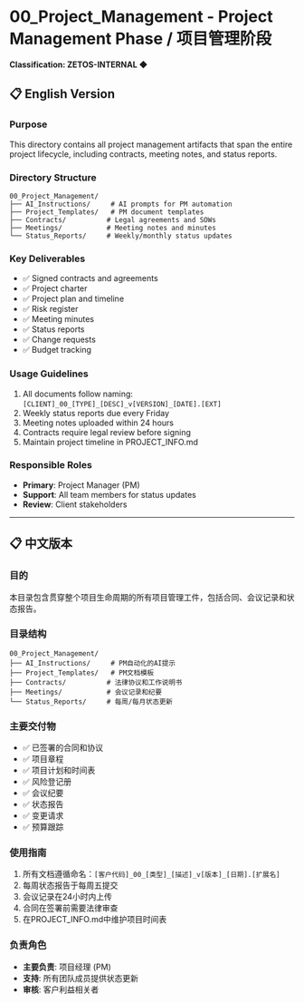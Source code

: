 # 00_Project_Management - Project Management Phase / 项目管理阶段
**Classification: ZETOS-INTERNAL ◆**

## 📋 English Version

### Purpose
This directory contains all project management artifacts that span the entire project lifecycle, including contracts, meeting notes, and status reports.

### Directory Structure
```
00_Project_Management/
├── AI_Instructions/     # AI prompts for PM automation
├── Project_Templates/   # PM document templates
├── Contracts/          # Legal agreements and SOWs
├── Meetings/           # Meeting notes and minutes
└── Status_Reports/     # Weekly/monthly status updates
```

### Key Deliverables
- ✅ Signed contracts and agreements
- ✅ Project charter
- ✅ Project plan and timeline
- ✅ Risk register
- ✅ Meeting minutes
- ✅ Status reports
- ✅ Change requests
- ✅ Budget tracking

### Usage Guidelines
1. All documents follow naming: `[CLIENT]_00_[TYPE]_[DESC]_v[VERSION]_[DATE].[EXT]`
2. Weekly status reports due every Friday
3. Meeting notes uploaded within 24 hours
4. Contracts require legal review before signing
5. Maintain project timeline in PROJECT_INFO.md

### Responsible Roles
- **Primary**: Project Manager (PM)
- **Support**: All team members for status updates
- **Review**: Client stakeholders

---

## 📋 中文版本

### 目的
本目录包含贯穿整个项目生命周期的所有项目管理工件，包括合同、会议记录和状态报告。

### 目录结构
```
00_Project_Management/
├── AI_Instructions/     # PM自动化的AI提示
├── Project_Templates/   # PM文档模板
├── Contracts/          # 法律协议和工作说明书
├── Meetings/           # 会议记录和纪要
└── Status_Reports/     # 每周/每月状态更新
```

### 主要交付物
- ✅ 已签署的合同和协议
- ✅ 项目章程
- ✅ 项目计划和时间表
- ✅ 风险登记册
- ✅ 会议纪要
- ✅ 状态报告
- ✅ 变更请求
- ✅ 预算跟踪

### 使用指南
1. 所有文档遵循命名：`[客户代码]_00_[类型]_[描述]_v[版本]_[日期].[扩展名]`
2. 每周状态报告于每周五提交
3. 会议记录在24小时内上传
4. 合同在签署前需要法律审查
5. 在PROJECT_INFO.md中维护项目时间表

### 负责角色
- **主要负责**: 项目经理 (PM)
- **支持**: 所有团队成员提供状态更新
- **审核**: 客户利益相关者